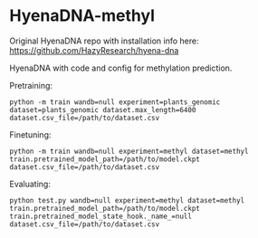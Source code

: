 # HyenaDNA-methyl

Original HyenaDNA repo with installation info here: https://github.com/HazyResearch/hyena-dna

HyenaDNA with code and config for methylation prediction.

Pretraining:
```
python -m train wandb=null experiment=plants_genomic dataset=plants_genomic dataset.max_length=6400 dataset.csv_file=/path/to/dataset.csv
```

Finetuning:
```
python -m train wandb=null experiment=methyl dataset=methyl train.pretrained_model_path=/path/to/model.ckpt dataset.csv_file=/path/to/dataset.csv
```

Evaluating:
```
python test.py wandb=null experiment=methyl dataset=methyl train.pretrained_model_path=/path/to/model.ckpt train.pretrained_model_state_hook._name_=null dataset.csv_file=/path/to/dataset.csv
```
